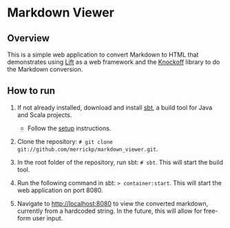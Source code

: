 # Markdown Viewer

## Overview

This is a simple web application to convert Markdown to HTML that demonstrates using [Lift](http://tristanjuricek.com/knockoff) as a web framework and the [Knockoff](http://tristanjuricek.com/knockoff) library to do the Markdown conversion.

## How to run

1. If not already installed, download and install [sbt](http://www.scala-sbt.org/), a build tool for Java and Scala projects.
    - Follow the [setup](http://www.scala-sbt.org/release/docs/Getting-Started/Setup.html) instructions.

2. Clone the repository: `# git clone git://github.com/merrickp/markdown_viewer.git`.

3. In the root folder of the repository, run sbt: `# sbt`. This will start the build tool.

4. Run the following command in sbt: `> container:start`. This will start the web application on port 8080.

5. Navigate to [http://localhost:8080](http://localhost:8080) to view the converted markdown, currently from a hardcoded string. In the future, this will allow for free-form user input.
